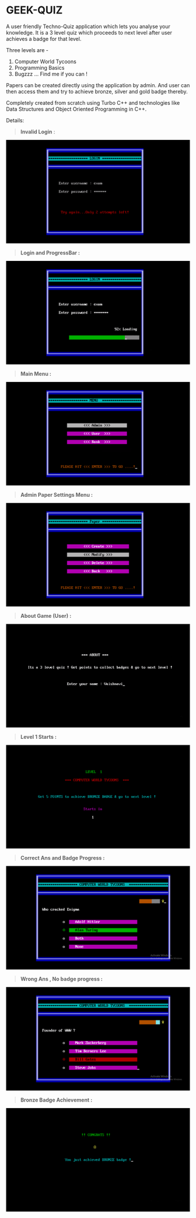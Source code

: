 # GEEK-QUIZ
A user friendly Techno-Quiz application which lets you analyse your knowledge.  It is a 3 level quiz which proceeds to next level after user achieves a badge for that level.

Three levels are - 

1) Computer World Tycoons
2) Programming Basics
3) Bugzzz ... Find me if you can !

Papers can be created directly using the application by admin. And user can then access them and try to achieve bronze, silver and gold badge thereby. 

Completely created from scratch using Turbo C++ and technologies like Data Structures and Object Oriented Programming in C++.

Details:

> **Invalid Login** : 

![picture](Screenshots/invalidLogin.png)


> **Login and ProgressBar :**

![picture](Screenshots/progressbarLogin.png)


> **Main Menu :**

![picture](Screenshots/mainMenu.png)

> **Admin Paper Settings Menu :** 

![picture](Screenshots/AdminPaperSettingMenu.png)

> **About Game (User) :** 

![picture](Screenshots/About.png)

> **Level 1 Starts :** 

![picture](Screenshots/Level1Starts.png)

> **Correct Ans and Badge Progress :** 

![picture](Screenshots/correctAnsBadgeProgress.png)

> **Wrong Ans , No badge progress :** 

![picture](Screenshots/wrongAnsNoBadgeProgress.png)

> **Bronze Badge Achievement :** 

![picture](Screenshots/bronzeBadgeAchieved.png)
